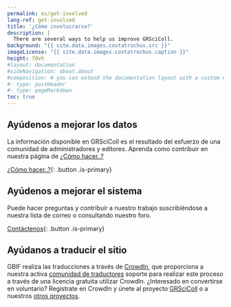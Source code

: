 ```yaml
---
permalink: es/get-involved
lang-ref: get-involved
title: '¿Cómo involucrarse?'
description: |
  There are several ways to help us improve GRSciColl.
background: "{{ site.data.images.costatrochus.src }}"
imageLicense: "{{ site.data.images.costatrochus.caption }}"
height: 70vh
#layout: documentation
#sideNavigation: about.about
#composition: # you can extend the documentation layout with a custom composition
#- type: postHeader
#- type: pageMarkdown
toc: true
---
```


## Ayúdenos a mejorar los datos

La información disponible en GRSciColl es el resultado del esfuerzo de una comunidad de administradores y editores. Aprenda como contribuir en nuestra página de [¿Cómo hacer..?](/how-to)

[¿Cómo hacer..?](/how-to){: .button .is-primary}

## Ayúdenos a mejorar el sistema

Puede hacer preguntas y contribuir a nuestro trabajo suscribiéndose a nuestra lista de correo o consultando nuestro foro.

[Contáctenos](/contact){: .button .is-primary}

## Ayúdanos a traducir el sitio

GBIF realiza las traducciones a través de [CrowdIn](https://www.crowdin.com), que proporciona a nuestra activa [comunidad de traductores](https://www.gbif.org/translators) soporte para realizar este proceso a través de una licencia gratuita utilizar CrowdIn. ¿Interesado en convertirse en voluntario? Regístrate en CrowdIn y únete al proyecto [GRSciColl](https://crowdin.com/project/grscicoll) o a nuestros [otros proyectos](https://crowdin.com/profile/gbif-informatics).
